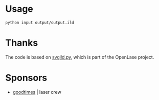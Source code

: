 # Usage
`python input output/output.ild`

# Thanks
The code is based on [svgild.py](https://github.com/marcan/openlase/blob/master/tools/svg2ild.py), which is part of the OpenLase project.

# Sponsors
- [goodtimes](https://www.goodtimes.technology) | laser crew
